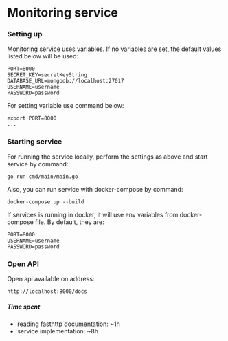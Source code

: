 # Monitoring service

### Setting up

Monitoring service uses variables. If no variables are set, the default values listed below will be used:

```text
PORT=8000
SECRET_KEY=secretKeyString
DATABASE_URL=mongodb://localhost:27017
USERNAME=username
PASSWORD=password
```

For setting variable use command below:

```text
export PORT=8000
...
```

### Starting service

For running the service locally, perform the settings as above and start service by command:

```text
go run cmd/main/main.go
```

Also, you can run service with docker-compose by command:

```text
docker-compose up --build
```

If services is running in docker, it will use env variables from docker-compose file. By default, they are:

```text
PORT=8000
USERNAME=username
PASSWORD=password
```

### Open API

Open api available on address:

```text
http://localhost:8000/docs
```


##### Time spent
- reading fasthttp documentation: ~1h
- service implementation: ~8h